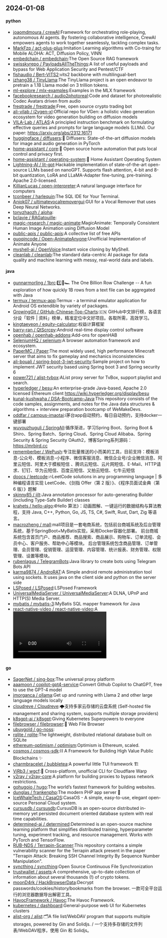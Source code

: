 ## 2024-01-08

#### python
* [joaomdmoura / crewAI](https://github.com/joaomdmoura/crewAI):Framework for orchestrating role-playing, autonomous AI agents. By fostering collaborative intelligence, CrewAI empowers agents to work together seamlessly, tackling complex tasks.
* [MarkFzp / act-plus-plus](https://github.com/MarkFzp/act-plus-plus):Imitation Learning algorithms with Co-traing for Mobile ALOHA: ACT, Diffusion Policy, VINN
* [embedchain / embedchain](https://github.com/embedchain/embedchain):The Open Source RAG framework
* [swisskyrepo / PayloadsAllTheThings](https://github.com/swisskyrepo/PayloadsAllTheThings):A list of useful payloads and bypass for Web Application Security and Pentest/CTF
* [fishaudio / Bert-VITS2](https://github.com/fishaudio/Bert-VITS2):vits2 backbone with multilingual-bert
* [jzhang38 / TinyLlama](https://github.com/jzhang38/TinyLlama):The TinyLlama project is an open endeavor to pretrain a 1.1B Llama model on 3 trillion tokens.
* [ml-explore / mlx-examples](https://github.com/ml-explore/mlx-examples):Examples in the MLX framework
* [facebookresearch / audio2photoreal](https://github.com/facebookresearch/audio2photoreal):Code and dataset for photorealistic Codec Avatars driven from audio
* [freqtrade / freqtrade](https://github.com/freqtrade/freqtrade):Free, open source crypto trading bot
* [ali-vilab / i2vgen-xl](https://github.com/ali-vilab/i2vgen-xl):Official repo for VGen: a holistic video generation ecosystem for video generation building on diffusion models
* [VILA-Lab / ATLAS](https://github.com/VILA-Lab/ATLAS):A principled instruction benchmark on formulating effective queries and prompts for large language models (LLMs). Our paper: https://arxiv.org/abs/2312.16171
* [huggingface / diffusers](https://github.com/huggingface/diffusers):🤗 Diffusers: State-of-the-art diffusion models for image and audio generation in PyTorch
* [home-assistant / core](https://github.com/home-assistant/core):🏡 Open source home automation that puts local control and privacy first.
* [home-assistant / operating-system](https://github.com/home-assistant/operating-system):🔰 Home Assistant Operating System
* [Lightning-AI / lit-gpt](https://github.com/Lightning-AI/lit-gpt):Hackable implementation of state-of-the-art open-source LLMs based on nanoGPT. Supports flash attention, 4-bit and 8-bit quantization, LoRA and LLaMA-Adapter fine-tuning, pre-training. Apache 2.0-licensed.
* [KillianLucas / open-interpreter](https://github.com/KillianLucas/open-interpreter):A natural language interface for computers
* [tconbeer / harlequin](https://github.com/tconbeer/harlequin):The SQL IDE for Your Terminal.
* [Anjok07 / ultimatevocalremovergui](https://github.com/Anjok07/ultimatevocalremovergui):GUI for a Vocal Remover that uses Deep Neural Networks.
* [tonyzhaozh / aloha](https://github.com/tonyzhaozh/aloha):
* [bclavie / RAGatouille](https://github.com/bclavie/RAGatouille):
* [magic-research / magic-animate](https://github.com/magic-research/magic-animate):MagicAnimate: Temporally Consistent Human Image Animation using Diffusion Model
* [public-apis / public-apis](https://github.com/public-apis/public-apis):A collective list of free APIs
* [guoqincode / Open-AnimateAnyone](https://github.com/guoqincode/Open-AnimateAnyone):Unofficial Implementation of Animate Anyone
* [myshell-ai / OpenVoice](https://github.com/myshell-ai/OpenVoice):Instant voice cloning by MyShell.
* [cleanlab / cleanlab](https://github.com/cleanlab/cleanlab):The standard data-centric AI package for data quality and machine learning with messy, real-world data and labels.

#### java
* [gunnarmorling / 1brc](https://github.com/gunnarmorling/1brc):1️⃣🐝🏎️ The One Billion Row Challenge -- A fun exploration of how quickly 1B rows from a text file can be aggregated with Java
* [termux / termux-app](https://github.com/termux/termux-app):Termux - a terminal emulator application for Android OS extendible by variety of packages.
* [GrowingGit / GitHub-Chinese-Top-Charts](https://github.com/GrowingGit/GitHub-Chinese-Top-Charts):🇨🇳 GitHub中文排行榜，各语言分设「软件 | 资料」榜单，精准定位中文好项目。各取所需，高效学习。
* [kingtaeyeon / equity-calculator](https://github.com/kingtaeyeon/equity-calculator):权益计算框架
* [barry-ran / QtScrcpy](https://github.com/barry-ran/QtScrcpy):Android real-time display control software
* [openhab / openhab-addons](https://github.com/openhab/openhab-addons):Add-ons for openHAB
* [SeleniumHQ / selenium](https://github.com/SeleniumHQ/selenium):A browser automation framework and ecosystem.
* [PaperMC / Paper](https://github.com/PaperMC/Paper):The most widely used, high performance Minecraft server that aims to fix gameplay and mechanics inconsistencies
* [ali-bouali / spring-boot-3-jwt-security](https://github.com/ali-bouali/spring-boot-3-jwt-security):Sample project on how to implement JWT security based using Spring boot 3 and Spring security 6
* [power721 / alist-tvbox](https://github.com/power721/alist-tvbox):AList proxy server for TvBox, support playlist and search.
* [hyperledger / besu](https://github.com/hyperledger/besu):An enterprise-grade Java-based, Apache 2.0 licensed Ethereum client https://wiki.hyperledger.org/display/besu
* [kunal-kushwaha / DSA-Bootcamp-Java](https://github.com/kunal-kushwaha/DSA-Bootcamp-Java):This repository consists of the code samples, assignments, and notes for the Java data structures & algorithms + interview preparation bootcamp of WeMakeDevs.
* [oddfar / campus-imaotai](https://github.com/oddfar/campus-imaotai):i茅台app自动预约，每日自动预约，支持docker一键部署
* [wuyouzhuguli / SpringAll](https://github.com/wuyouzhuguli/SpringAll):循序渐进，学习Spring Boot、Spring Boot & Shiro、Spring Batch、Spring Cloud、Spring Cloud Alibaba、Spring Security & Spring Security OAuth2，博客Spring系列源码：https://mrbird.cc
* [rememberber / WePush](https://github.com/rememberber/WePush):专注批量推送的小而美的工具，目前支持：模板消息-公众号、模板消息-小程序、微信客服消息、微信企业号/企业微信消息、阿里云短信、阿里大于模板短信 、腾讯云短信、云片网短信、E-Mail、HTTP请求、钉钉、华为云短信、百度云短信、又拍云短信、七牛云短信
* [doocs / leetcode](https://github.com/doocs/leetcode):🔥LeetCode solutions in any programming language | 多种编程语言实现 LeetCode、《剑指 Offer（第 2 版）》、《程序员面试金典（第 6 版）》题解
* [skinny85 / jilt](https://github.com/skinny85/jilt):Java annotation processor for auto-generating Builder (including Type-Safe Builder) classes
* [krahets / hello-algo](https://github.com/krahets/hello-algo):《Hello 算法》：动画图解、一键运行的数据结构与算法教程，支持 Java, C++, Python, Go, JS, TS, C#, Swift, Rust, Dart, Zig 等语言。
* [macrozheng / mall](https://github.com/macrozheng/mall):mall项目是一套电商系统，包括前台商城系统及后台管理系统，基于SpringBoot+MyBatis实现，采用Docker容器化部署。 前台商城系统包含首页门户、商品推荐、商品搜索、商品展示、购物车、订单流程、会员中心、客户服务、帮助中心等模块。 后台管理系统包含商品管理、订单管理、会员管理、促销管理、运营管理、内容管理、统计报表、财务管理、权限管理、设置等模块。
* [rubenlagus / TelegramBots](https://github.com/rubenlagus/TelegramBots):Java library to create bots using Telegram Bots API
* [karma9874 / AndroRAT](https://github.com/karma9874/AndroRAT):A Simple android remote administration tool using sockets. It uses java on the client side and python on the server side
* [LSPosed / LSPosed](https://github.com/LSPosed/LSPosed):LSPosed Framework
* [UniversalMediaServer / UniversalMediaServer](https://github.com/UniversalMediaServer/UniversalMediaServer):A DLNA, UPnP and HTTP(S) Media Server.
* [mybatis / mybatis-3](https://github.com/mybatis/mybatis-3):MyBatis SQL mapper framework for Java
* [react-native-video / react-native-video](https://github.com/react-native-video/react-native-video):A <Video /> component for react-native

#### go
* [SagerNet / sing-box](https://github.com/SagerNet/sing-box):The universal proxy platform
* [aaamoon / copilot-gpt4-service](https://github.com/aaamoon/copilot-gpt4-service):Convert Github Copilot to ChatGPT, free to use the GPT-4 model
* [jmorganca / ollama](https://github.com/jmorganca/ollama):Get up and running with Llama 2 and other large language models locally
* [cloudreve / Cloudreve](https://github.com/cloudreve/Cloudreve):🌩支持多家云存储的云盘系统 (Self-hosted file management and sharing system, supports multiple storage providers)
* [k8sgpt-ai / k8sgpt](https://github.com/k8sgpt-ai/k8sgpt):Giving Kubernetes Superpowers to everyone
* [filebrowser / filebrowser](https://github.com/filebrowser/filebrowser):📂 Web File Browser
* [ubuygold / go-noss](https://github.com/ubuygold/go-noss):
* [rqlite / rqlite](https://github.com/rqlite/rqlite):The lightweight, distributed relational database built on SQLite
* [ethereum-optimism / optimism](https://github.com/ethereum-optimism/optimism):Optimism is Ethereum, scaled.
* [cosmos / cosmos-sdk](https://github.com/cosmos/cosmos-sdk):⛓️ A Framework for Building High Value Public Blockchains ✨
* [charmbracelet / bubbletea](https://github.com/charmbracelet/bubbletea):A powerful little TUI framework 🏗
* [ViRb3 / wgcf](https://github.com/ViRb3/wgcf):🚤 Cross-platform, unofficial CLI for Cloudflare Warp
* [v2ray / v2ray-core](https://github.com/v2ray/v2ray-core):A platform for building proxies to bypass network restrictions.
* [gohugoio / hugo](https://github.com/gohugoio/hugo):The world’s fastest framework for building websites.
* [dunglas / frankenphp](https://github.com/dunglas/frankenphp):The modern PHP app server 🧟
* [IceWhaleTech / CasaOS](https://github.com/IceWhaleTech/CasaOS):CasaOS - A simple, easy-to-use, elegant open-source Personal Cloud system.
* [cursusdb / cursusdb](https://github.com/cursusdb/cursusdb):CursusDB is an open-source distributed in-memory yet persisted document oriented database system with real time capabilities.
* [determined-ai / determined](https://github.com/determined-ai/determined):Determined is an open-source machine learning platform that simplifies distributed training, hyperparameter tuning, experiment tracking, and resource management. Works with PyTorch and TensorFlow.
* [RUB-NDS / Terrapin-Scanner](https://github.com/RUB-NDS/Terrapin-Scanner):This repository contains a simple vulnerability scanner for the Terrapin attack present in the paper "Terrapin Attack: Breaking SSH Channel Integrity By Sequence Number Manipulation".
* [syncthing / syncthing](https://github.com/syncthing/syncthing):Open Source Continuous File Synchronization
* [trustwallet / assets](https://github.com/trustwallet/assets):A comprehensive, up-to-date collection of information about several thousands (!) of crypto tokens.
* [moonD4rk / HackBrowserData](https://github.com/moonD4rk/HackBrowserData):Decrypt passwords/cookies/history/bookmarks from the browser. 一款可全平台运行的浏览器数据导出解密工具。
* [HavocFramework / Havoc](https://github.com/HavocFramework/Havoc):The Havoc Framework.
* [kubernetes / dashboard](https://github.com/kubernetes/dashboard):General-purpose web UI for Kubernetes clusters
* [alist-org / alist](https://github.com/alist-org/alist):🗂️A file list/WebDAV program that supports multiple storages, powered by Gin and Solidjs. / 一个支持多存储的文件列表/WebDAV程序，使用 Gin 和 Solidjs。
